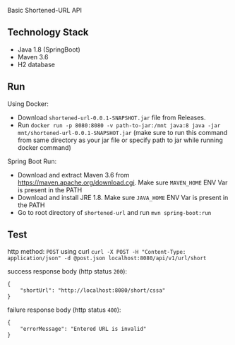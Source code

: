 Basic Shortened-URL API

## Technology Stack
- Java 1.8 (SpringBoot)
- Maven 3.6
- H2 database

## Run

Using Docker:
- Download `shortened-url-0.0.1-SNAPSHOT.jar` file from Releases.
- Run `docker run -p 8080:8080 -v path-to-jar:/mnt java:8 java -jar mnt/shortened-url-0.0.1-SNAPSHOT.jar` (make sure to run this command from same directory as your jar file or specify path to jar while running docker command)

Spring Boot Run:
- Download and extract Maven 3.6 from https://maven.apache.org/download.cgi. Make sure `MAVEN_HOME` ENV Var is present in the PATH
- Download and install JRE 1.8. Make sure `JAVA_HOME` ENV Var is present in the PATH
- Go to root directory of `shortened-url` and run `mvn spring-boot:run`

## Test

http method: `POST` using curl
`curl -X POST -H "Content-Type: application/json" -d @post.json localhost:8080/api/v1/url/short`

success response body (http status `200`):  
```
{
    "shortUrl": "http://localhost:8080/short/cssa"
}
```

failure response body (http status `400`):
```
{
    "errorMessage": "Entered URL is invalid"
}
```
